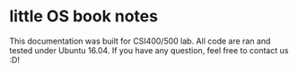 # little OS book notes
This documentation was built for CSI400/500 lab.
All code are ran and tested under Ubuntu 16.04.
If you have any question, feel free to contact us :D!

